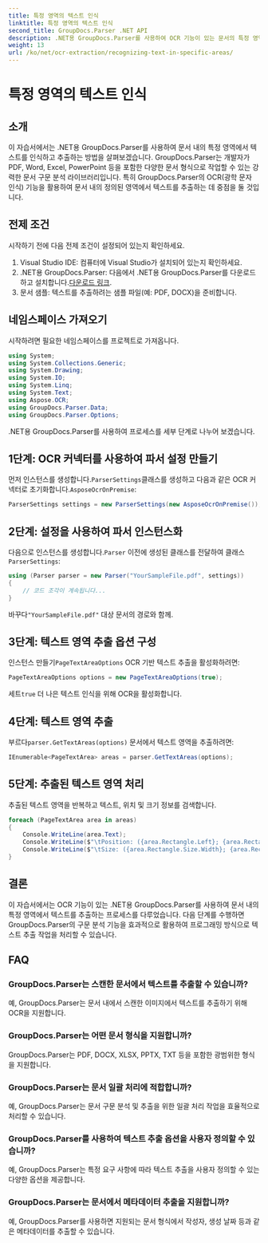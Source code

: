 ```yaml
---
title: 특정 영역의 텍스트 인식
linktitle: 특정 영역의 텍스트 인식
second_title: GroupDocs.Parser .NET API
description: .NET용 GroupDocs.Parser를 사용하여 OCR 기능이 있는 문서의 특정 영역에서 텍스트를 추출하는 방법을 알아보세요.
weight: 13
url: /ko/net/ocr-extraction/recognizing-text-in-specific-areas/
---
```


# 특정 영역의 텍스트 인식

## 소개
이 자습서에서는 .NET용 GroupDocs.Parser를 사용하여 문서 내의 특정 영역에서 텍스트를 인식하고 추출하는 방법을 살펴보겠습니다. GroupDocs.Parser는 개발자가 PDF, Word, Excel, PowerPoint 등을 포함한 다양한 문서 형식으로 작업할 수 있는 강력한 문서 구문 분석 라이브러리입니다. 특히 GroupDocs.Parser의 OCR(광학 문자 인식) 기능을 활용하여 문서 내의 정의된 영역에서 텍스트를 추출하는 데 중점을 둘 것입니다.
## 전제 조건
시작하기 전에 다음 전제 조건이 설정되어 있는지 확인하세요.
1. Visual Studio IDE: 컴퓨터에 Visual Studio가 설치되어 있는지 확인하세요.
2.  .NET용 GroupDocs.Parser: 다음에서 .NET용 GroupDocs.Parser를 다운로드하고 설치합니다.[다운로드 링크](https://releases.groupdocs.com/parser/net/).
3. 문서 샘플: 텍스트를 추출하려는 샘플 파일(예: PDF, DOCX)을 준비합니다.

## 네임스페이스 가져오기
시작하려면 필요한 네임스페이스를 프로젝트로 가져옵니다.
```csharp
using System;
using System.Collections.Generic;
using System.Drawing;
using System.IO;
using System.Linq;
using System.Text;
using Aspose.OCR;
using GroupDocs.Parser.Data;
using GroupDocs.Parser.Options;
```

.NET용 GroupDocs.Parser를 사용하여 프로세스를 세부 단계로 나누어 보겠습니다.
## 1단계: OCR 커넥터를 사용하여 파서 설정 만들기
 먼저 인스턴스를 생성합니다.`ParserSettings`클래스를 생성하고 다음과 같은 OCR 커넥터로 초기화합니다.`AsposeOcrOnPremise`:
```csharp
ParserSettings settings = new ParserSettings(new AsposeOcrOnPremise());
```
## 2단계: 설정을 사용하여 파서 인스턴스화
 다음으로 인스턴스를 생성합니다.`Parser` 이전에 생성된 클래스를 전달하여 클래스`ParserSettings`:
```csharp
using (Parser parser = new Parser("YourSampleFile.pdf", settings))
{
    // 코드 조각이 계속됩니다...
}
```
 바꾸다`"YourSampleFile.pdf"` 대상 문서의 경로와 함께.
## 3단계: 텍스트 영역 추출 옵션 구성
 인스턴스 만들기`PageTextAreaOptions` OCR 기반 텍스트 추출을 활성화하려면:
```csharp
PageTextAreaOptions options = new PageTextAreaOptions(true);
```
 세트`true` 더 나은 텍스트 인식을 위해 OCR을 활성화합니다.
## 4단계: 텍스트 영역 추출
 부르다`parser.GetTextAreas(options)` 문서에서 텍스트 영역을 추출하려면:
```csharp
IEnumerable<PageTextArea> areas = parser.GetTextAreas(options);
```
## 5단계: 추출된 텍스트 영역 처리
추출된 텍스트 영역을 반복하고 텍스트, 위치 및 크기 정보를 검색합니다.
```csharp
foreach (PageTextArea area in areas)
{
    Console.WriteLine(area.Text);
    Console.WriteLine($"\tPosition: ({area.Rectangle.Left}; {area.Rectangle.Top})");
    Console.WriteLine($"\tSize: ({area.Rectangle.Size.Width}; {area.Rectangle.Size.Height})");
}
```

## 결론
이 자습서에서는 OCR 기능이 있는 .NET용 GroupDocs.Parser를 사용하여 문서 내의 특정 영역에서 텍스트를 추출하는 프로세스를 다루었습니다. 다음 단계를 수행하면 GroupDocs.Parser의 구문 분석 기능을 효과적으로 활용하여 프로그래밍 방식으로 텍스트 추출 작업을 처리할 수 있습니다.

## FAQ
### GroupDocs.Parser는 스캔한 문서에서 텍스트를 추출할 수 있습니까?
예, GroupDocs.Parser는 문서 내에서 스캔한 이미지에서 텍스트를 추출하기 위해 OCR을 지원합니다.
### GroupDocs.Parser는 어떤 문서 형식을 지원합니까?
GroupDocs.Parser는 PDF, DOCX, XLSX, PPTX, TXT 등을 포함한 광범위한 형식을 지원합니다.
### GroupDocs.Parser는 문서 일괄 처리에 적합합니까?
예, GroupDocs.Parser는 문서 구문 분석 및 추출을 위한 일괄 처리 작업을 효율적으로 처리할 수 있습니다.
### GroupDocs.Parser를 사용하여 텍스트 추출 옵션을 사용자 정의할 수 있습니까?
예, GroupDocs.Parser는 특정 요구 사항에 따라 텍스트 추출을 사용자 정의할 수 있는 다양한 옵션을 제공합니다.
### GroupDocs.Parser는 문서에서 메타데이터 추출을 지원합니까?
예, GroupDocs.Parser를 사용하면 지원되는 문서 형식에서 작성자, 생성 날짜 등과 같은 메타데이터를 추출할 수 있습니다.
